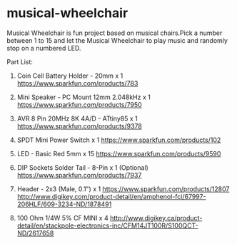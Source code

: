 # musical-wheelchair
Musical Wheelchair is fun project based on musical chairs.Pick a number between 1 to 15 and let the Musical Wheelchair to play music and randomly stop on a numbered LED.

Part List:
1) Coin Cell Battery Holder - 20mm x 1
https://www.sparkfun.com/products/783

2) Mini Speaker - PC Mount 12mm 2.048kHz x 1
https://www.sparkfun.com/products/7950

3) AVR 8 Pin 20MHz 8K 4A/D - ATtiny85 x 1
https://www.sparkfun.com/products/9378

4) SPDT Mini Power Switch x 1
https://www.sparkfun.com/products/102

5) LED - Basic Red 5mm x 15
https://www.sparkfun.com/products/9590

6) DIP Sockets Solder Tail - 8-Pin x 1 (Optional)
https://www.sparkfun.com/products/7937

7) Header - 2x3 (Male, 0.1") x 1
https://www.sparkfun.com/products/12807
http://www.digikey.com/product-detail/en/amphenol-fci/67997-206HLF/609-3234-ND/1878491

8) 100 Ohm 1/4W 5% CF MINI x 4
http://www.digikey.ca/product-detail/en/stackpole-electronics-inc/CFM14JT100R/S100QCT-ND/2617658

